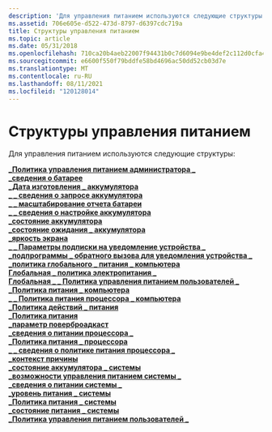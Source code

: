 ```yaml
---
description: 'Для управления питанием используются следующие структуры:'
ms.assetid: 706e605e-d522-473d-8797-d6397cdc719a
title: Структуры управления питанием
ms.topic: article
ms.date: 05/31/2018
ms.openlocfilehash: 710ca20b4aeb22007f94431b0c7d6094e9be4def2c112d0cfa48e9002daaff27
ms.sourcegitcommit: e6600f550f79bddfe58bd4696ac50dd52cb03d7e
ms.translationtype: MT
ms.contentlocale: ru-RU
ms.lasthandoff: 08/11/2021
ms.locfileid: "120128014"
---
```

# <a name="power-management-structures"></a>Структуры управления питанием

Для управления питанием используются следующие структуры:

<dl>

[**\_Политика управления питанием администратора \_**](/windows/desktop/api/WinNT/ns-winnt-administrator_power_policy)  
[**\_сведения о батарее**](battery-information-str.md)  
[**\_Дата изготовления \_ аккумулятора**](battery-manufacture-date-str.md)  
[**\_ \_ сведения о запросе аккумулятора**](battery-query-information-str.md)  
[**\_ \_ масштабирование отчета батареи**](/windows/desktop/api/WinNT/ns-winnt-battery_reporting_scale)  
[**\_ \_ сведения о настройке аккумулятора**](battery-set-information-str.md)  
[**\_состояние аккумулятора**](battery-status-str.md)  
[**\_состояние ожидания \_ аккумулятора**](battery-wait-status-str.md)  
[**\_яркость экрана**](/previous-versions/windows/desktop/legacy/aa372686(v=vs.85))  
[**\_ \_ Параметры подписки на уведомление устройства \_**](/windows/desktop/api/Powrprof/ns-powrprof-device_notify_subscribe_parameters)  
[**\_подпрограммы \_ обратного вызова для уведомления устройства \_**](/windows/desktop/api/Powrprof/nc-powrprof-device_notify_callback_routine)  
[**\_политика глобального \_ питания \_ компьютера**](/windows/desktop/api/PowrProf/ns-powrprof-global_machine_power_policy)  
[**Глобальная \_ политика электропитания \_**](/windows/desktop/api/PowrProf/ns-powrprof-global_power_policy)  
[**Глобальная \_ \_ Политика управления питанием пользователей \_**](/windows/desktop/api/PowrProf/ns-powrprof-global_user_power_policy)  
[**\_Политика питания \_ компьютера**](/windows/desktop/api/PowrProf/ns-powrprof-machine_power_policy)  
[**\_ \_ Политика питания процессора \_ компьютера**](/windows/desktop/api/PowrProf/ns-powrprof-machine_processor_power_policy)  
[**\_Политика действий \_ питания**](/windows/desktop/api/WinNT/ns-winnt-power_action_policy)  
[**\_Политика питания**](/windows/desktop/api/PowrProf/ns-powrprof-power_policy)  
[**\_параметр поверброадкаст**](/windows/desktop/api/WinUser/ns-winuser-powerbroadcast_setting)  
[**\_сведения о питании процессора \_**](processor-power-information-str.md)  
[**\_Политика питания \_ процессора**](/windows/desktop/api/WinNT/ns-winnt-processor_power_policy)  
[**\_ \_ сведения о политике питания процессора \_**](/windows/desktop/api/WinNT/ns-winnt-processor_power_policy_info)  
[**\_контекст причины**](/windows/desktop/api/MinWinBase/ns-minwinbase-reason_context)  
[**\_состояние аккумулятора \_ системы**](/windows/desktop/api/WinNT/ns-winnt-system_battery_state)  
[**\_возможности управления питанием системы \_**](/windows/desktop/api/WinNT/ns-winnt-system_power_capabilities)  
[**\_сведения о питании системы \_**](system-power-information-str.md)  
[**\_уровень питания \_ системы**](/windows/desktop/api/WinNT/ns-winnt-system_power_level)  
[**\_Политика питания \_ системы**](/windows/desktop/api/WinNT/ns-winnt-system_power_policy)  
[**\_состояние питания \_ системы**](/windows/desktop/api/Winbase/ns-winbase-system_power_status)  
[**\_Политика управления питанием пользователей \_**](/windows/desktop/api/PowrProf/ns-powrprof-user_power_policy)  
</dl>

 

 
